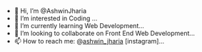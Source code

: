 - 👋 Hi, I’m @AshwinJharia
- 👀 I’m interested in Coding ...
- 🌱 I’m currently learning Web Development...
- 💞️ I’m looking to collaborate on Front End Web Development...
- 📫 How to reach me: @[ashwin_jharia](https://www.instagram.com/ashwin_jharia) [instagram]...

<!---
AshwinJharia/AshwinJharia is a ✨ special ✨ repository because its `README.md` (this file) appears on your GitHub profile.
You can click the Preview link to take a look at your changes.
--->
